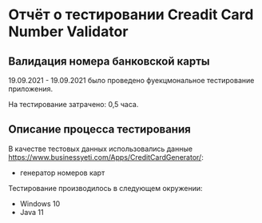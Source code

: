 # Отчёт о тестировании Creadit Card Number Validator

## Валидация номера банковской карты

19.09.2021 - 19.09.2021 было проведено фуекцмональное тестирование приложения.

На тестирование затрачено: 0,5 часа.




## Описание процесса тестирования


В качестве тестовых данных использовались данные https://www.businessyeti.com/Apps/CreditCardGenerator/:
* генератор номеров карт


Тестирование производилось в следующем окружении:
* Windows 10
* Java 11
